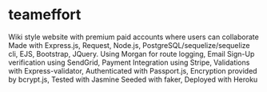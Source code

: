 # teameffort

Wiki style website with premium paid accounts where users can collaborate
Made with Express.js, Request, Node.js, PostgreSQL/sequelize/sequelize cli, EJS, Bootstrap, JQuery.
Using Morgan for route logging, Email Sign-Up verification using SendGrid, Payment Integration using Stripe, 
Validations with Express-validator, Authenticated with Passport.js, Encryption provided by bcrypt.js, Tested with Jasmine
Seeded with faker, Deployed with Heroku
